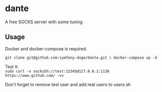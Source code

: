 # dante
A free SOCKS server with some tuning

## Usage
Docker and docker-compose is required.

`git clone git@github.com:symfony-doge/dante.git \
docker-compose up -d`

Test it: \
`sudo curl -x socks5h://test:12345@127.0.0.1:1138 https://www.github.com/ -vv`

Don't forget to remove test user and add real users to users.sh
